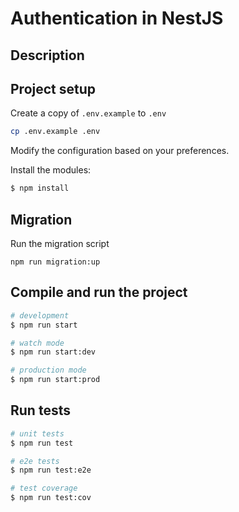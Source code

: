 # Authentication in NestJS

## Description

## Project setup

Create a copy of `.env.example` to `.env`

```sh
cp .env.example .env
```

Modify the configuration based on your preferences. 

Install the modules: 


```bash
$ npm install
```

## Migration

Run the migration script

```
npm run migration:up
```

## Compile and run the project

```bash
# development
$ npm run start

# watch mode
$ npm run start:dev

# production mode
$ npm run start:prod
```

## Run tests

```bash
# unit tests
$ npm run test

# e2e tests
$ npm run test:e2e

# test coverage
$ npm run test:cov
```
